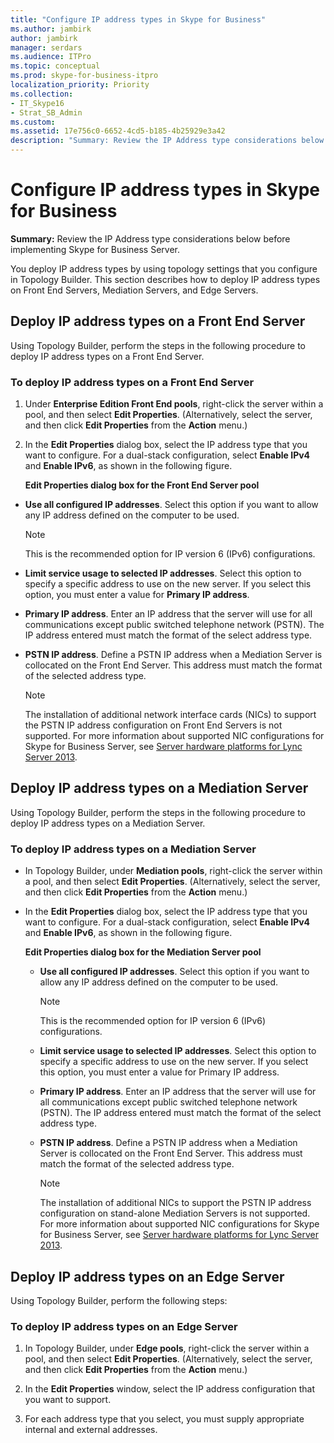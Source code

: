 ```yaml
---
title: "Configure IP address types in Skype for Business"
ms.author: jambirk
author: jambirk
manager: serdars
ms.audience: ITPro
ms.topic: conceptual
ms.prod: skype-for-business-itpro
localization_priority: Priority
ms.collection: 
- IT_Skype16
- Strat_SB_Admin
ms.custom: 
ms.assetid: 17e756c0-6652-4cd5-b185-4b25929e3a42
description: "Summary: Review the IP Address type considerations below before implementing Skype for Business Server."
---
```


# Configure IP address types in Skype for Business
 
**Summary:** Review the IP Address type considerations below before implementing Skype for Business Server.
  
You deploy IP address types by using topology settings that you configure in Topology Builder. This section describes how to deploy IP address types on Front End Servers, Mediation Servers, and Edge Servers.
  
## Deploy IP address types on a Front End Server

Using Topology Builder, perform the steps in the following procedure to deploy IP address types on a Front End Server.
  
### To deploy IP address types on a Front End Server

1. Under **Enterprise Edition Front End pools**, right-click the server within a pool, and then select **Edit Properties**. (Alternatively, select the server, and then click **Edit Properties** from the **Action** menu.)
    
2. In the **Edit Properties** dialog box, select the IP address type that you want to configure. For a dual-stack configuration, select **Enable IPv4** and **Enable IPv6**, as shown in the following figure.
    
   **Edit Properties dialog box for the Front End Server pool**

  - **Use all configured IP addresses**. Select this option if you want to allow any IP address defined on the computer to be used. 
    
    > [!NOTE]
    > This is the recommended option for IP version 6 (IPv6) configurations. 
  
  - **Limit service usage to selected IP addresses**. Select this option to specify a specific address to use on the new server. If you select this option, you must enter a value for **Primary IP address**.
    
  - **Primary IP address**. Enter an IP address that the server will use for all communications except public switched telephone network (PSTN). The IP address entered must match the format of the select address type.
    
  - **PSTN IP address**. Define a PSTN IP address when a Mediation Server is collocated on the Front End Server. This address must match the format of the selected address type.
    
    > [!NOTE]
    > The installation of additional network interface cards (NICs) to support the PSTN IP address configuration on Front End Servers is not supported. For more information about supported NIC configurations for Skype for Business Server, see [Server hardware platforms for Lync Server 2013](http://technet.microsoft.com/library/c964c1c0-0153-472b-88ad-a38866e0df0c.aspx). 
  
## Deploy IP address types on a Mediation Server

Using Topology Builder, perform the steps in the following procedure to deploy IP address types on a Mediation Server.
  
### To deploy IP address types on a Mediation Server

- In Topology Builder, under **Mediation pools**, right-click the server within a pool, and then select **Edit Properties**. (Alternatively, select the server, and then click **Edit Properties** from the **Action** menu.)
    
- In the **Edit Properties** dialog box, select the IP address type that you want to configure. For a dual-stack configuration, select **Enable IPv4** and **Enable IPv6**, as shown in the following figure.
    
   **Edit Properties dialog box for the Mediation Server pool**

  - **Use all configured IP addresses**. Select this option if you want to allow any IP address defined on the computer to be used. 
    
    > [!NOTE]
    > This is the recommended option for IP version 6 (IPv6) configurations. 
  
  - **Limit service usage to selected IP addresses**. Select this option to specify a specific address to use on the new server. If you select this option, you must enter a value for Primary IP address.
    
  - **Primary IP address**. Enter an IP address that the server will use for all communications except public switched telephone network (PSTN). The IP address entered must match the format of the select address type.
    
  - **PSTN IP address**. Define a PSTN IP address when a Mediation Server is collocated on the Front End Server. This address must match the format of the selected address type.
    
    > [!NOTE]
    > The installation of additional NICs to support the PSTN IP address configuration on stand-alone Mediation Servers is not supported. For more information about supported NIC configurations for Skype for Business Server, see [Server hardware platforms for Lync Server 2013](http://technet.microsoft.com/library/c964c1c0-0153-472b-88ad-a38866e0df0c.aspx). 
  
## Deploy IP address types on an Edge Server

Using Topology Builder, perform the following steps:
  
### To deploy IP address types on an Edge Server

1. In Topology Builder, under **Edge pools**, right-click the server within a pool, and then select **Edit Properties**. (Alternatively, select the server, and then click **Edit Properties** from the **Action** menu.)
    
2. In the **Edit Properties** window, select the IP address configuration that you want to support.    

3. For each address type that you select, you must supply appropriate internal and external addresses.
    